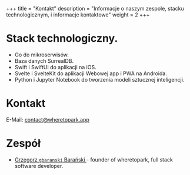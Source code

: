 +++
title = "Kontakt"
description = "Informacje o naszym zespole, stacku technologicznym, i informacje kontaktowe"
weight = 2
+++

# Stack technologiczny.
- Go do mikroserwisów.
- Baza danych SurrealDB.
- Swift i SwiftUI do aplikacji na iOS.
- Svelte i SvelteKit do aplikacji Webowej app i PWA na Androida.
- Python i Jupyter Notebook do tworzenia modeli sztucznej inteligencji.

# Kontakt

E-Mail: [contact@wheretopark.app](mailto:contact@wheretopark.app)

# Zespół

- [Grzegorz `gbaranski` Barański ](https://gbaranski.com) - founder of wheretopark, full stack software developer.